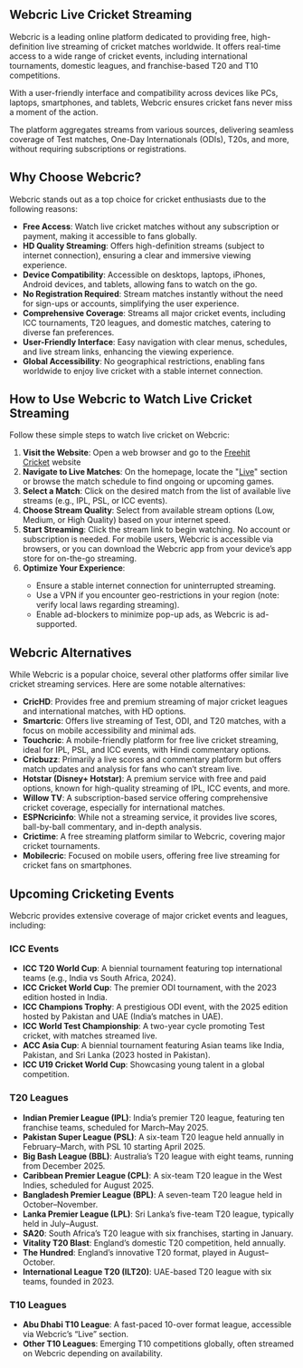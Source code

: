 <h2><strong>Webcric Live Cricket Streaming</strong></h2> <p>Webcric is a leading online platform dedicated to providing free, high-definition live streaming of cricket matches worldwide. It offers real-time access to a wide range of cricket events, including international tournaments, domestic leagues, and franchise-based T20 and T10 competitions.</p> <p>With a user-friendly interface and compatibility across devices like PCs, laptops, smartphones, and tablets, Webcric ensures cricket fans never miss a moment of the action.</p> <p>The platform aggregates streams from various sources, delivering seamless coverage of Test matches, One-Day Internationals (ODIs), T20s, and more, without requiring subscriptions or registrations.</p> <h2><strong>Why Choose Webcric?</strong></h2> <p>Webcric stands out as a top choice for cricket enthusiasts due to the following reasons:</p> <ul> <li><strong>Free Access</strong>: Watch live cricket matches without any subscription or payment, making it accessible to fans globally.</li> <li><strong>HD Quality Streaming</strong>: Offers high-definition streams (subject to internet connection), ensuring a clear and immersive viewing experience.</li> <li><strong>Device Compatibility</strong>: Accessible on desktops, laptops, iPhones, Android devices, and tablets, allowing fans to watch on the go.</li> <li><strong>No Registration Required</strong>: Stream matches instantly without the need for sign-ups or accounts, simplifying the user experience.</li> <li><strong>Comprehensive Coverage</strong>: Streams all major cricket events, including ICC tournaments, T20 leagues, and domestic matches, catering to diverse fan preferences.</li> <li><strong>User-Friendly Interface</strong>: Easy navigation with clear menus, schedules, and live stream links, enhancing the viewing experience.</li> <li><strong>Global Accessibility</strong>: No geographical restrictions, enabling fans worldwide to enjoy live cricket with a stable internet connection.</li> </ul> <h2><strong>How to Use Webcric to Watch Live Cricket Streaming</strong></h2> <p>Follow these simple steps to watch live cricket on Webcric:</p> <ol> <li><strong>Visit the Website</strong>: Open a web browser and go to the&nbsp;<a href="https://freehiteu.org/">Freehit Cricket</a>&nbsp;website</li> <li><strong>Navigate to Live Matches</strong>: On the homepage, locate the "<a href="https://freehiteu.org/live/">Live</a>" section or browse the match schedule to find ongoing or upcoming games.</li> <li><strong>Select a Match</strong>: Click on the desired match from the list of available live streams (e.g., IPL, PSL, or ICC events).</li> <li><strong>Choose Stream Quality</strong>: Select from available stream options (Low, Medium, or High Quality) based on your internet speed.</li> <li><strong>Start Streaming</strong>: Click the stream link to begin watching. No account or subscription is needed. For mobile users, Webcric is accessible via browsers, or you can download the Webcric app from your device&rsquo;s app store for on-the-go streaming.</li> <li><strong>Optimize Your Experience</strong>:</li> <ul> <li>Ensure a stable internet connection for uninterrupted streaming.</li> <li>Use a VPN if you encounter geo-restrictions in your region (note: verify local laws regarding streaming).</li> <li>Enable ad-blockers to minimize pop-up ads, as Webcric is ad-supported.</li> </ul> </ol> <h2><strong>Webcric Alternatives</strong></h2> <p>While Webcric is a popular choice, several other platforms offer similar live cricket streaming services. Here are some notable alternatives:</p> <ul> <li><strong>CricHD</strong>: Provides free and premium streaming of major cricket leagues and international matches, with HD options.</li> <li><strong>Smartcric</strong>: Offers live streaming of Test, ODI, and T20 matches, with a focus on mobile accessibility and minimal ads.</li> <li><strong>Touchcric</strong>: A mobile-friendly platform for free live cricket streaming, ideal for IPL, PSL, and ICC events, with Hindi commentary options.</li> <li><strong>Cricbuzz</strong>: Primarily a live scores and commentary platform but offers match updates and analysis for fans who can&rsquo;t stream live.</li> <li><strong>Hotstar (Disney+ Hotstar)</strong>: A premium service with free and paid options, known for high-quality streaming of IPL, ICC events, and more.</li> <li><strong>Willow TV</strong>: A subscription-based service offering comprehensive cricket coverage, especially for international matches.</li> <li><strong>ESPNcricinfo</strong>: While not a streaming service, it provides live scores, ball-by-ball commentary, and in-depth analysis.</li> <li><strong>Crictime</strong>: A free streaming platform similar to Webcric, covering major cricket tournaments.</li> <li><strong>Mobilecric</strong>: Focused on mobile users, offering free live streaming for cricket fans on smartphones.</li> </ul> <h2><strong>Upcoming Cricketing Events</strong></h2> <p>Webcric provides extensive coverage of major cricket events and leagues, including:</p> <h3><strong>ICC Events</strong></h3> <ul> <li><strong>ICC T20 World Cup</strong>: A biennial tournament featuring top international teams (e.g., India vs South Africa, 2024).</li> <li><strong>ICC Cricket World Cup</strong>: The premier ODI tournament, with the 2023 edition hosted in India.</li> <li><strong>ICC Champions Trophy</strong>: A prestigious ODI event, with the 2025 edition hosted by Pakistan and UAE (India&rsquo;s matches in UAE).</li> <li><strong>ICC World Test Championship</strong>: A two-year cycle promoting Test cricket, with matches streamed live.</li> <li><strong>ACC Asia Cup</strong>: A biennial tournament featuring Asian teams like India, Pakistan, and Sri Lanka (2023 hosted in Pakistan).</li> <li><strong>ICC U19 Cricket World Cup</strong>: Showcasing young talent in a global competition.</li> </ul> <h3><strong>T20 Leagues</strong></h3> <ul> <li><strong>Indian Premier League (IPL)</strong>: India&rsquo;s premier T20 league, featuring ten franchise teams, scheduled for March&ndash;May 2025.</li> <li><strong>Pakistan Super League (PSL)</strong>: A six-team T20 league held annually in February&ndash;March, with PSL 10 starting April 2025.</li> <li><strong>Big Bash League (BBL)</strong>: Australia&rsquo;s T20 league with eight teams, running from December 2025.</li> <li><strong>Caribbean Premier League (CPL)</strong>: A six-team T20 league in the West Indies, scheduled for August 2025.</li> <li><strong>Bangladesh Premier League (BPL)</strong>: A seven-team T20 league held in October&ndash;November.</li> <li><strong>Lanka Premier League (LPL)</strong>: Sri Lanka&rsquo;s five-team T20 league, typically held in July&ndash;August.</li> <li><strong>SA20</strong>: South Africa&rsquo;s T20 league with six franchises, starting in January.</li> <li><strong>Vitality T20 Blast</strong>: England&rsquo;s domestic T20 competition, held annually.</li> <li><strong>The Hundred</strong>: England&rsquo;s innovative T20 format, played in August&ndash;October.</li> <li><strong>International League T20 (ILT20)</strong>: UAE-based T20 league with six teams, founded in 2023.</li> </ul> <h3><strong>T10 Leagues</strong></h3> <ul> <li><strong>Abu Dhabi T10 League</strong>: A fast-paced 10-over format league, accessible via Webcric&rsquo;s &ldquo;Live&rdquo; section.</li> <li><strong>Other T10 Leagues</strong>: Emerging T10 competitions globally, often streamed on Webcric depending on availability.</li> </ul> <p>&nbsp;</p>

